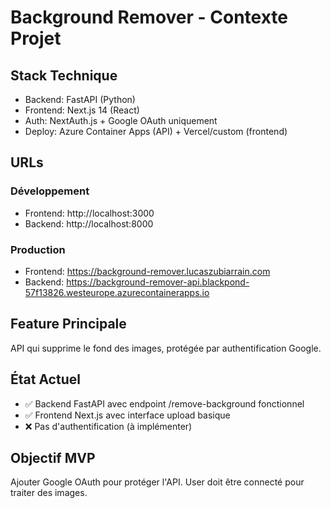 # Background Remover - Contexte Projet

## Stack Technique

- Backend: FastAPI (Python)
- Frontend: Next.js 14 (React)
- Auth: NextAuth.js + Google OAuth uniquement
- Deploy: Azure Container Apps (API) + Vercel/custom (frontend)

## URLs

### Développement

- Frontend: http://localhost:3000
- Backend: http://localhost:8000

### Production

- Frontend: https://background-remover.lucaszubiarrain.com
- Backend: https://background-remover-api.blackpond-57f13826.westeurope.azurecontainerapps.io

## Feature Principale

API qui supprime le fond des images, protégée par authentification Google.

## État Actuel

- ✅ Backend FastAPI avec endpoint /remove-background fonctionnel
- ✅ Frontend Next.js avec interface upload basique
- ❌ Pas d'authentification (à implémenter)

## Objectif MVP

Ajouter Google OAuth pour protéger l'API. User doit être connecté pour traiter des images.

